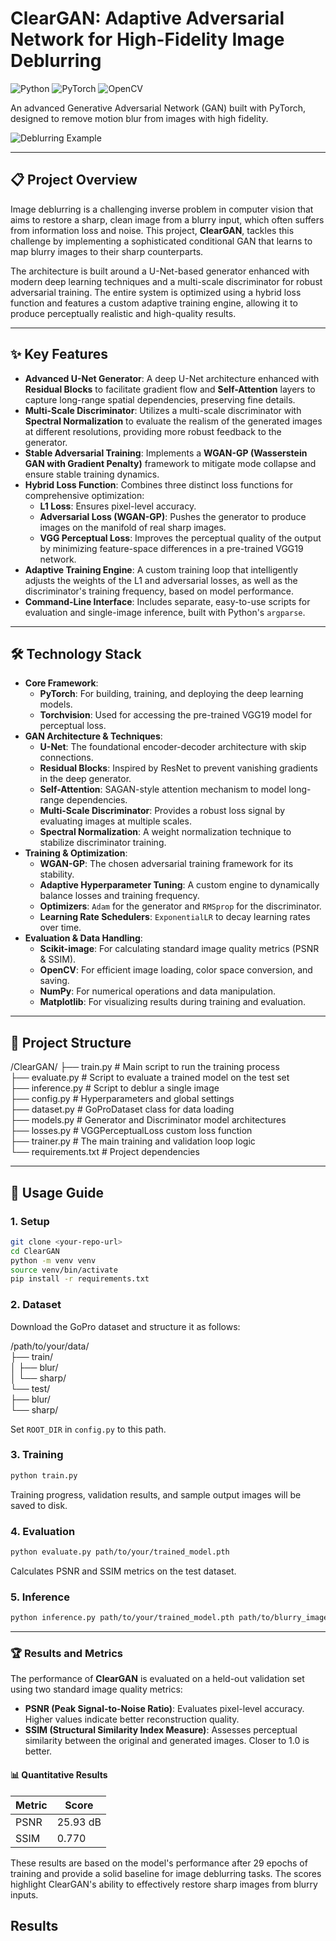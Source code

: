 
# ClearGAN: Adaptive Adversarial Network for High-Fidelity Image Deblurring

![Python](https://img.shields.io/badge/Python-3776AB?style=for-the-badge&logo=python&logoColor=white)
![PyTorch](https://img.shields.io/badge/PyTorch-EE4C2C?style=for-the-badge&logo=pytorch&logoColor=white)
![OpenCV](https://img.shields.io/badge/OpenCV-5C3EE8?style=for-the-badge&logo=opencv&logoColor=white)

An advanced Generative Adversarial Network (GAN) built with PyTorch, designed to remove motion blur from images with high fidelity.

![Deblurring Example](blur_sharpen.jpg)

---

## 📋 Project Overview

Image deblurring is a challenging inverse problem in computer vision that aims to restore a sharp, clean image from a blurry input, which often suffers from information loss and noise. This project, **ClearGAN**, tackles this challenge by implementing a sophisticated conditional GAN that learns to map blurry images to their sharp counterparts.

The architecture is built around a U-Net-based generator enhanced with modern deep learning techniques and a multi-scale discriminator for robust adversarial training. The entire system is optimized using a hybrid loss function and features a custom adaptive training engine, allowing it to produce perceptually realistic and high-quality results.

---

## ✨ Key Features

* **Advanced U-Net Generator**: A deep U-Net architecture enhanced with **Residual Blocks** to facilitate gradient flow and **Self-Attention** layers to capture long-range spatial dependencies, preserving fine details.
* **Multi-Scale Discriminator**: Utilizes a multi-scale discriminator with **Spectral Normalization** to evaluate the realism of the generated images at different resolutions, providing more robust feedback to the generator.
* **Stable Adversarial Training**: Implements a **WGAN-GP (Wasserstein GAN with Gradient Penalty)** framework to mitigate mode collapse and ensure stable training dynamics.
* **Hybrid Loss Function**: Combines three distinct loss functions for comprehensive optimization:
    * **L1 Loss**: Ensures pixel-level accuracy.
    * **Adversarial Loss (WGAN-GP)**: Pushes the generator to produce images on the manifold of real sharp images.
    * **VGG Perceptual Loss**: Improves the perceptual quality of the output by minimizing feature-space differences in a pre-trained VGG19 network.
* **Adaptive Training Engine**: A custom training loop that intelligently adjusts the weights of the L1 and adversarial losses, as well as the discriminator's training frequency, based on model performance.
* **Command-Line Interface**: Includes separate, easy-to-use scripts for evaluation and single-image inference, built with Python's `argparse`.

---

## 🛠️ Technology Stack

* **Core Framework**:
    * **PyTorch**: For building, training, and deploying the deep learning models.
    * **Torchvision**: Used for accessing the pre-trained VGG19 model for perceptual loss.
* **GAN Architecture & Techniques**:
    * **U-Net**: The foundational encoder-decoder architecture with skip connections.
    * **Residual Blocks**: Inspired by ResNet to prevent vanishing gradients in the deep generator.
    * **Self-Attention**: SAGAN-style attention mechanism to model long-range dependencies.
    * **Multi-Scale Discriminator**: Provides a robust loss signal by evaluating images at multiple scales.
    * **Spectral Normalization**: A weight normalization technique to stabilize discriminator training.
* **Training & Optimization**:
    * **WGAN-GP**: The chosen adversarial training framework for its stability.
    * **Adaptive Hyperparameter Tuning**: A custom engine to dynamically balance losses and training frequency.
    * **Optimizers**: `Adam` for the generator and `RMSprop` for the discriminator.
    * **Learning Rate Schedulers**: `ExponentialLR` to decay learning rates over time.
* **Evaluation & Data Handling**:
    * **Scikit-image**: For calculating standard image quality metrics (PSNR & SSIM).
    * **OpenCV**: For efficient image loading, color space conversion, and saving.
    * **NumPy**: For numerical operations and data manipulation.
    * **Matplotlib**: For visualizing results during training and evaluation.

---

## 📂 Project Structure

/ClearGAN/
├── train.py                # Main script to run the training process  
├── evaluate.py             # Script to evaluate a trained model on the test set  
├── inference.py            # Script to deblur a single image  
├── config.py               # Hyperparameters and global settings  
├── dataset.py              # GoProDataset class for data loading  
├── models.py               # Generator and Discriminator model architectures  
├── losses.py               # VGGPerceptualLoss custom loss function  
├── trainer.py              # The main training and validation loop logic  
└── requirements.txt        # Project dependencies

---

## 🚀 Usage Guide

### 1. Setup

```bash
git clone <your-repo-url>
cd ClearGAN
python -m venv venv
source venv/bin/activate
pip install -r requirements.txt
```

### 2. Dataset

Download the GoPro dataset and structure it as follows:

/path/to/your/data/  
├── train/  
│   ├── blur/  
│   └── sharp/  
└── test/  
    ├── blur/  
    └── sharp/  

Set `ROOT_DIR` in `config.py` to this path.

### 3. Training

```bash
python train.py
```

Training progress, validation results, and sample output images will be saved to disk.

### 4. Evaluation

```bash
python evaluate.py path/to/your/trained_model.pth
```

Calculates PSNR and SSIM metrics on the test dataset.

### 5. Inference

```bash
python inference.py path/to/your/trained_model.pth path/to/blurry_image.jpg path/to/output_image.jpg
```

---


### 🏆 Results and Metrics

The performance of **ClearGAN** is evaluated on a held-out validation set using two standard image quality metrics:

- **PSNR (Peak Signal-to-Noise Ratio)**: Evaluates pixel-level accuracy. Higher values indicate better reconstruction quality.
- **SSIM (Structural Similarity Index Measure)**: Assesses perceptual similarity between the original and generated images. Closer to 1.0 is better.

#### 📊 Quantitative Results

| Metric | Score     |
|--------|-----------|
| PSNR   | 25.93 dB  |
| SSIM   | 0.770     |

These results are based on the model's performance after 29 epochs of training and provide a solid baseline for image deblurring tasks. The scores highlight ClearGAN's ability to effectively restore sharp images from blurry inputs.

## Results

